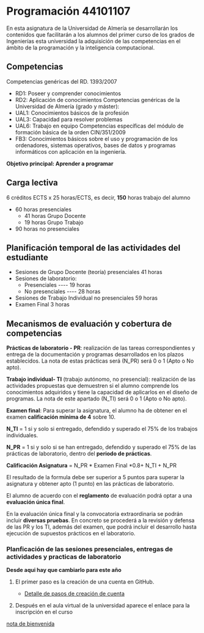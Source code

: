 # Programación 44101107

En esta asignatura de la Universidad de Almería se desarrollarán los contenidos que facilitarán a los alumnos del primer curso de los grados de Ingenierías esta universidad la adquisición de las competencias en el ámbito de la programación y la inteligencia computacional.

## Competencias

Competencias genéricas del RD. 1393/2007
  - RD1: Poseer y comprender conocimientos
  - RD2: Aplicación de conocimientos
Competencias genéricas de la Universidad de Almería (grado y máster):
  - UAL1: Conocimientos básicos de la profesión
  - UAL3: Capacidad para resolver problemas
  - UAL6: Trabajo en equipo
Competencias específicas del módulo de formación básica de la orden CIN/351/2009
  - FB3: Conocimientos básicos sobre el uso y programación de los ordenadores, sistemas operativos, bases de datos y programas informáticos con aplicación en la ingeniería.

**Objetivo principal: Aprender a programar**



## Carga lectiva

6 créditos ECTS x 25 horas/ECTS, es decir,  **150** horas trabajo del alumno

- 60 horas presenciales
  - 41 horas Grupo Docente
  - 19 horas Grupo Trabajo
- 90 horas no presenciales

	
## Planificación temporal de las actividades del estudiante

- Sesiones de Grupo Docente (teoría)  presenciales   41 horas
- Sesiones de laboratorio:
	- Presenciales     ----          19 horas
	- No presenciales  ----          28 horas
- Sesiones de Trabajo Individual  no presenciales     59 horas
- Examen Final                                         3 horas


## Mecanismos de evaluación y cobertura de competencias

**Prácticas de laboratorio - PR**: realización de las tareas correspondientes y entrega de la documentación y programas desarrollados en los plazos establecidos. La nota de estas prácticas será (N_PR) será 0 o 1 (Apto o No apto).

**Trabajo individual-  TI** (trabajo autónomo, no presencial): realización de las actividades propuestas que  demuestren  si  el  alumno  comprende  los  conocimientos  adquiridos  y  tiene  la  capacidad  de aplicarlos en el diseño de programas.  La nota de este apartado (N_TI) será 0 o 1 (Apto o No apto). 

**Examen final**: Para superar la asignatura, el alumno ha de obtener en el examen **calificación mínima de 4** sobre 10. 

**N_TI** = 1 si y solo si entregado, defendido y superado el 75% de los trabajos individuales.

**N_PR** = 1 si y solo si se han entregado, defendido y superado el 75% de las prácticas de laboratorio, dentro del **periodo de prácticas**.

**Calificación Asignatura** = N_PR * Examen Final *0.8+ N_TI + N_PR  

El resultado de la formula debe ser superior a 5 puntos para superar la asignatura y obtener apto (1 punto)  en las prácticas de laboratorio. 

El alumno de acuerdo con el **reglamento** de evaluación podrá optar a una **evaluación única final**. 

En la evaluación única final y  la convocatoria extraordinaria se podrán incluir **diversas pruebas**. En concreto se procederá a la revisión y defensa de las PR y los TI, además del examen, que podrá incluir el desarrollo hasta ejecución de supuestos prácticos en el laboratorio.


### Planficación de las sesiones presenciales, entregas de actividades y practicas de laboratorio



**Desde aqui hay que cambiarlo para este año**


1. El primer paso es la creación de una cuenta en GitHub. 
    - [Detalle de pasos de creación de cuenta](creacioncuenta.md)

2. Después en el aula virtual de la universidad aparece el enlace para la inscripción en el curso


[nota de bienvenida](https://github.com/Programacion-CODIGO-44101107-2022-23/.github/blob/main/bienvenida.md)
